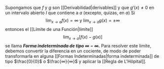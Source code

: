 Supongamos que $f$ y $g$ son [[Derivabilidad|derivables]] y que $g'(x)≠0$ en un intervalo abierto $I$ que contiene a $a$ (excepto, quizas, en $a$)
Si $$\lim_{x→a}f(x)=∞\text{ y }\lim_{x→a}g(x)=±∞$$
entonces el [[Límite de una Función|límite]]$$\lim_{x→a}[f(x)-g(x)]$$se llama ***Forma indeterminada de tipo $∞-∞$.*** Para resolver este límite, debemos convertir la diferencia en un cociente, de modo de poder transformarla en alguna [[Formas Indeterminadas|forma indeterminada]] de tipo $\frac{0}{0}$ o $\frac{∞}{∞}$ y aplicar la [[Regla de L'Hôpital]].